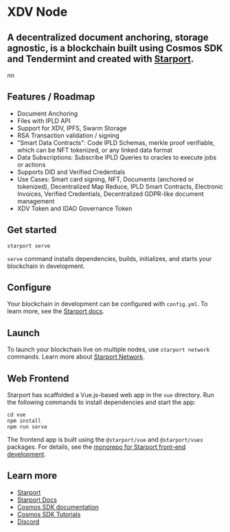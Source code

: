 # XDV Node

## A decentralized document anchoring, storage agnostic, is a blockchain built using Cosmos SDK and Tendermint and created with [Starport](https://github.com/tendermint/starport).
nn 

## Features / Roadmap

- Document Anchoring
- Files with IPLD API 
- Support for XDV, IPFS, Swarm Storage
- RSA Transaction validation / signing
- "Smart Data Contracts": Code IPLD Schemas, merkle proof verifiable, which can be NFT tokenized, or any linked data format
- Data Subscriptions: Subscribe IPLD Queries to oracles to execute jobs or actions
- Supports DID and Verified Credentials
- Use Cases: Smart card signing, NFT, Documents (anchored or tokenized), Decentralized Map Reduce, IPLD Smart Contracts, Electronic Invoices,
Verified Credentials, Decentralized GDPR-like document management
- XDV Token and IDAO Governance Token
 


## Get started

```
starport serve
```

`serve` command installs dependencies, builds, initializes, and starts your blockchain in development.

## Configure

Your blockchain in development can be configured with `config.yml`. To learn more, see the [Starport docs](https://docs.starport.network).

## Launch

To launch your blockchain live on multiple nodes, use `starport network` commands. Learn more about [Starport Network](https://github.com/tendermint/spn).

## Web Frontend

Starport has scaffolded a Vue.js-based web app in the `vue` directory. Run the following commands to install dependencies and start the app:

```
cd vue
npm install
npm run serve
```

The frontend app is built using the `@starport/vue` and `@starport/vuex` packages. For details, see the [monorepo for Starport front-end development](https://github.com/tendermint/vue).

## Learn more

- [Starport](https://github.com/tendermint/starport)
- [Starport Docs](https://docs.starport.network)
- [Cosmos SDK documentation](https://docs.cosmos.network)
- [Cosmos SDK Tutorials](https://tutorials.cosmos.network)
- [Discord](https://discord.gg/W8trcGV)
